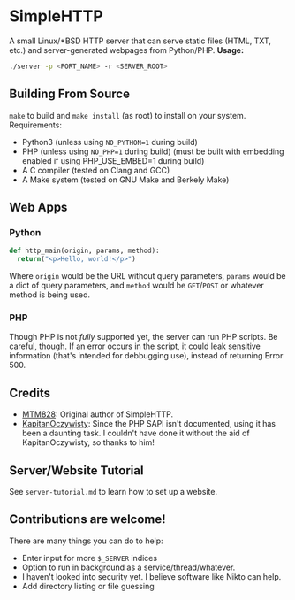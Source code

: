 # SimpleHTTP
A small Linux/*BSD HTTP server that can serve static files (HTML, TXT, etc.) and server-generated webpages from Python/PHP.
**Usage:**
``` bash
./server -p <PORT_NAME> -r <SERVER_ROOT>
```

## Building From Source
`make` to build and `make install` (as root) to install on your system.
Requirements:
* Python3 (unless using `NO_PYTHON=1` during build)
* PHP (unless using `NO_PHP=1` during build) (must be built with embedding enabled if using PHP_USE_EMBED=1 during build)
* A C compiler (tested on Clang and GCC)
* A Make system (tested on GNU Make and Berkely Make)

## Web Apps
### Python
``` python
def http_main(origin, params, method):
  return("<p>Hello, world!</p>")
```
Where `origin` would be the URL without query parameters, `params` would be a dict of query parameters, and `method` would be `GET`/`POST` or whatever method is being used.
### PHP
Though PHP is not *fully* supported yet, the server can run PHP scripts.
Be careful, though. If an error occurs in the script, it could leak sensitive information (that's intended for debbugging use), instead of returning Error 500.

## Credits
 * [MTM828](https://github.com/MTM828): Original author of SimpleHTTP.
 * [KapitanOczywisty](https://github.com/KapitanOczywisty): Since the PHP SAPI isn't documented, using it has been a daunting task. I couldn't have done it without the aid of KapitanOczywisty, so thanks to him!

## Server/Website Tutorial
See `server-tutorial.md` to learn how to set up a website.

## Contributions are welcome!
There are many things you can do to help:
- Enter input for more `$_SERVER` indices
- Option to run in background as a service/thread/whatever.
- I haven't looked into security yet. I believe software like Nikto can help.
- Add directory listing or file guessing
